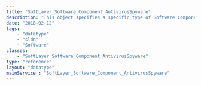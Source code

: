 ```yaml
---
title: "SoftLayer_Software_Component_AntivirusSpyware"
description: "This object specifies a specific type of Software Component:  An Anti-virus/spyware instance. "
date: "2018-02-12"
tags:
    - "datatype"
    - "sldn"
    - "Software"
classes:
    - "SoftLayer_Software_Component_AntivirusSpyware"
type: "reference"
layout: "datatype"
mainService : "SoftLayer_Software_Component_AntivirusSpyware"
---
```

